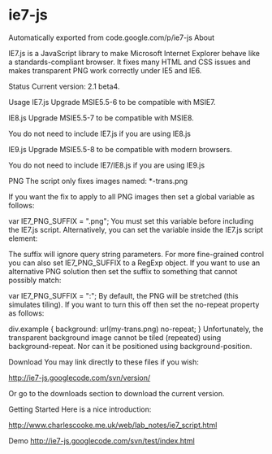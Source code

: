 # ie7-js
Automatically exported from code.google.com/p/ie7-js
About

IE7.js is a JavaScript library to make Microsoft Internet Explorer behave like a standards-compliant browser. It fixes many HTML and CSS issues and makes transparent PNG work correctly under IE5 and IE6.

Status
Current version: 2.1 beta4.

Usage
IE7.js
Upgrade MSIE5.5-6 to be compatible with MSIE7.

<!--[if lt IE 7]>
<script src="http://ie7-js.googlecode.com/svn/version/2.1(beta4)/IE7.js"></script>
<![endif]-->
IE8.js
Upgrade MSIE5.5-7 to be compatible with MSIE8.

<!--[if lt IE 8]>
<script src="http://ie7-js.googlecode.com/svn/version/2.1(beta4)/IE8.js"></script>
<![endif]-->
You do not need to include IE7.js if you are using IE8.js

IE9.js
Upgrade MSIE5.5-8 to be compatible with modern browsers.

<!--[if lt IE 9]>
<script src="http://ie7-js.googlecode.com/svn/version/2.1(beta4)/IE9.js"></script>
<![endif]-->
You do not need to include IE7/IE8.js if you are using IE9.js

PNG
The script only fixes images named: *-trans.png

If you want the fix to apply to all PNG images then set a global variable as follows:

var IE7_PNG_SUFFIX = ".png";
You must set this variable before including the IE7.js script. Alternatively, you can set the variable inside the IE7.js script element:

<script src="IE8.js">IE7_PNG_SUFFIX=".png";</script>
The suffix will ignore query string parameters. For more fine-grained control you can also set IE7_PNG_SUFFIX to a RegExp object. If you want to use an alternative PNG solution then set the suffix to something that cannot possibly match:

var IE7_PNG_SUFFIX = ":";
By default, the PNG will be stretched (this simulates tiling). If you want to turn this off then set the no-repeat property as follows:

div.example {
  background: url(my-trans.png) no-repeat;
}
Unfortunately, the transparent background image cannot be tiled (repeated) using background-repeat. Nor can it be positioned using background-position.

Download
You may link directly to these files if you wish:

http://ie7-js.googlecode.com/svn/version/

Or go to the downloads section to download the current version.

Getting Started
Here is a nice introduction:

http://www.charlescooke.me.uk/web/lab_notes/ie7_script.html

Demo
http://ie7-js.googlecode.com/svn/test/index.html

